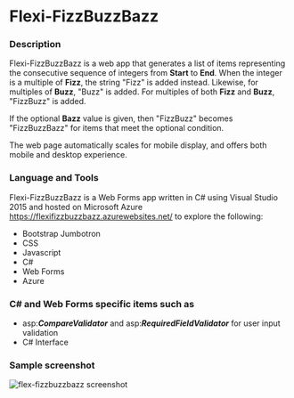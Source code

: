 # Flexi-FizzBuzzBazz

### Description
Flexi-FizzBuzzBazz is a web app that generates a list of items representing the consecutive sequence of integers from **Start** to **End**.  When the integer is a multiple of **Fizz**, the string "Fizz" is added instead. Likewise, for multiples of **Buzz**, "Buzz" is added. For multiples of both **Fizz** and **Buzz**, "FizzBuzz" is added.

If the optional **Bazz** value is given, then "FizzBuzz" becomes "FizzBuzzBazz" for items that meet the optional condition.

The web page automatically scales for mobile display, and offers both mobile and desktop experience.

### Language and Tools
Flexi-FizzBuzzBazz is a Web Forms app written in C# using Visual Studio 2015 and hosted on Microsoft Azure  https://flexifizzbuzzbazz.azurewebsites.net/ to explore the following:
* Bootstrap Jumbotron
* CSS
* Javascript
* C#
* Web Forms
* Azure

### C# and Web Forms specific items such as
* asp:**_CompareValidator_** and asp:**_RequiredFieldValidator_** for user input validation
* C# Interface

### Sample screenshot
![flex-fizzbuzzbazz screenshot](https://user-images.githubusercontent.com/19395671/34316956-fe754906-e757-11e7-8939-60a6c41ab389.png)
